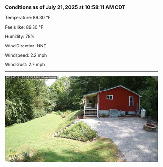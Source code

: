 ### Conditions as of July 21, 2025 at 10:58:11 AM CDT 

Temperature: 89.30 &deg;F

Feels like: 89.30 &deg;F

Humidity: 78%

Wind Direction: NNE

Windspeed: 2.2 mph

Wind Gust: 2.2 mph

---

<img src="./images/latest.jpeg"/>

